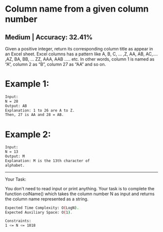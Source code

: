 # Column name from a given column number

## Medium  |  Accuracy: 32.41%

<p>Given a positive integer, return its corresponding column title as appear in an Excel sheet.
Excel columns has a pattern like A, B, C, … ,Z, AA, AB, AC,…. ,AZ, BA, BB, … ZZ, AAA, AAB ….. etc. In other words, column 1 is named as “A”, column 2 as “B”, column 27 as “AA” and so on.</p>


# Example 1:

```bash
Input:
N = 28
Output: AB
Explanation: 1 to 26 are A to Z.
Then, 27 is AA and 28 = AB.
```

# Example 2:

```bash
Input: 
N = 13
Output: M
Explanation: M is the 13th character of
alphabet.
```

<hr>

<span>Your Task:</span>
<p>You don't need to read input or print anything. Your task is to complete the function colName() which takes the column number N as input and returns the column name represented as a string.<p>

```bash
Expected Time Complexity: O(LogN).
Expected Auxiliary Space: O(1).

Constraints:
1 <= N <= 1018
```


 